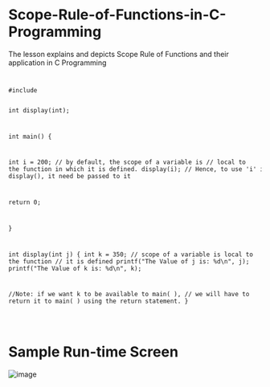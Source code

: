 # Scope-Rule-of-Functions-in-C-Programming
The lesson explains and depicts Scope Rule of Functions and their application in C Programming

<code>
<pre>
#include <stdio.h>


int display(int);


int main()
{


int i = 200;        // by default, the scope of a variable is 
                    // local to the function in which it is defined.
display(i);         // Hence, to use 'i' in display(), it need be passed to it

return 0;

}


int display(int j)
{
int k = 350;            // scope of a variable is local to the function
// it is defined
printf("The Value of j is: %d\n", j);
printf("The Value of k is: %d\n", k);



//Note: if we want k to be available to main( ),
//  we will have to return it to main( ) using the return statement.
}
</pre>
</code>

# Sample Run-time Screen

![image](https://user-images.githubusercontent.com/77758884/132325326-7b6f5324-ae48-4e04-9054-d3be9ac581ec.png)
